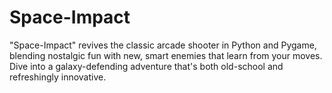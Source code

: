 # Space-Impact
"Space-Impact" revives the classic arcade shooter in Python and Pygame, blending nostalgic fun with new, smart enemies that learn from your moves. Dive into a galaxy-defending adventure that's both old-school and refreshingly innovative.
